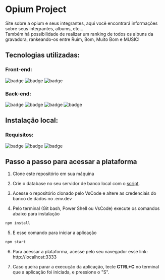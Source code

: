 # Opium Project 

Site sobre a opium e seus integrantes, aqui você encontrará informações sobre seus integrantes, albums, etc...<br>
Também há possibilidade de realizar um ranking de todos os albuns da gravadora, rankeando-os entre Ruim, Bom, Muito Bom e MUSIC!


## Tecnologias utilizadas:
### Front-end:
![badge](https://img.shields.io/badge/HTML5-E34F26?style=for-the-badge&logo=html5&logoColor=white)
![badge](https://img.shields.io/badge/CSS3-1572B6?style=for-the-badge&logo=css3&logoColor=white)
![badge](https://img.shields.io/badge/JavaScript-323330?style=for-the-badge&logo=javascript&logoColor=F7DF1E)

### Back-end:
![badge](https://img.shields.io/badge/JavaScript-323330?style=for-the-badge&logo=javascript&logoColor=F7DF1E)
![badge](https://img.shields.io/badge/MySQL-005C84?style=for-the-badge&logo=mysql&logoColor=white)
![badge](https://img.shields.io/badge/Node.js-43853D?style=for-the-badge&logo=node.js&logoColor=white)
![badge](https://camo.githubusercontent.com/f996ba13438a760e2fec7c94150c4706ceab1ceff16a9ca69896c8cbce0105d6/68747470733a2f2f696d672e736869656c64732e696f2f62616467652f63686172742e6a732d4635373838442e7376673f7374796c653d666f722d7468652d6261646765266c6f676f3d63686172742e6a73266c6f676f436f6c6f723d7768697465)

## Instalação local:

### Requisitos:
![badge](https://img.shields.io/badge/Visual_Studio_Code-0078D4?style=for-the-badge&logo=visual%20studio%20code&logoColor=white)
![badge](https://img.shields.io/badge/MySQL-005C84?style=for-the-badge&logo=mysql&logoColor=white)
![badge](https://img.shields.io/badge/Node.js-43853D?style=for-the-badge&logo=node.js&logoColor=white)



## Passo a passo para acessar a plataforma
 1. Clone este repositório em sua máquina

2. Crie o database no seu servidor de banco local com o <a href="./src/database/script-tabelas.sql">script</a>.

3. Acesse o repositório clonado pelo VsCode e altere as credenciais do banco de dados no .env.dev 

4. Pelo terminal (Git bash, Power Shell ou VsCode) execute os comandos abaixo para instalação 

```bash
npm install
```
5. E esse comando para iniciar a aplicação

```bash
npm start
```
6. Para acessar a plataforma, acesse pelo seu navegador esse link: http://localhost:3333 

7. Caso queira parar a execução da aplicação, tecle <b>CTRL+C</b> no terminal que a aplicação foi iniciada, e pressione o "S".